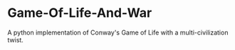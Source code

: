 # Game-Of-Life-And-War
A python implementation of Conway's Game of Life with a multi-civilization twist. 
